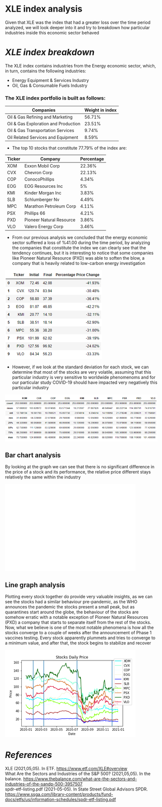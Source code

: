 # **XLE index analysis**

Given that XLE was the index that had a greater loss over the time period analyzed, we will look deeper into it and try to breakdown how particular industries inside this economic sector behaved

# *XLE index breakdown*

The XLE index contains industries from the Energy economic sector, which, in turn, contains the following industries:
- Energy Equipment & Services Industry
- Oil, Gas & Consumable Fuels Industry

### The XLE index portfolio is built as follows:
|Companies|Weight in index|
|---|---|
|Oil & Gas Refining and Marketing|56.71%
|Oil & Gas Exploration and Production|23.51%
|Oil & Gas Transportation Services|9.74%
|Oil Related Services and Equipment|8.59%

- The top 10 stocks that constitute 77.79% of the index are:

|Ticker|Company|Percentage|
|---|---|---|
|XOM|Exxon Mobil Corp|22.36%|
|CVX|Chevron Corp|22.13%|
|COP|ConocoPhillips|4.34%|
|EOG|EOG Resources Inc|5%|
|KMI|Kinder Morgan Inc|3.83%|
|SLB|Schlumberger Nv|4.49%|
|MPC|Marathon Petroleum Corp|4.11%|
|PSX|Phillips 66|4.21%|
|PXD|Pioneer Natural Resource|3.86%|
|VLO|Valero Energy Corp|3.46%|


- From our previous analysis we concluded that the energy economic sector suffered a loss of %41.00 during the time period, by analyzing the companies that constitute the index we can clearly see that the tendency continues, but it is interesting to notice that some companies like Pioneer Natural Resource (PXD) was able to soften the blow, a company that is heavily related to low-carbon energy investigation

![percentage_price_change](app_screenshots/percentage_price_change.png)

- However, if we look at the standard deviation for each stock, we can determine that most of the stocks are very volatile, assuming that this particular industry is very sensitive to worldwide phenomenoms and for our particular study COVID-19 should have impacted very negatively this particular industry

![percentage_price_stats](app_screenshots/percentage_price_stats.png)

## Bar chart analysis
By looking at the graph we can see that there is no significant difference in the price of a stock and its performance, the relative price different stays relatively the same within the industry

![bar_chart](plot_images/bar_chart.png)

## Line graph analysis

Plotting every stock together do provide very valuable insights, as we can see the stocks had a similar behaviour pre-pandemic, as the WHO announces the pandemic the stocks present a small peak, but as quarantines start around the globe, the behaviour of the stocks are somehow erratic with a notable exception of Pioneer Natural Resources (PXD) a company that starts to separate itself from the rest of the stocks. Now, what we believe is one of the most notable phenomena is how all the stocks converge to a couple of weeks after the announcement of Phase 1 vaccines testing. Every stock apparently plummets and tries to converge to a minimum value, and after that, the stock begins to stabilize and recover

![bar_chart](plot_images/line_chart.png)


# *References*

XLE (2021,05,05). In ETF. https://www.etf.com/XLE#overview  
What Are the Sectors and Industries of the S&P 500? (2021,05,05). In the balance. https://www.thebalance.com/what-are-the-sectors-and-industries-of-the-sandp-500-3957507  
spdr-etf-listing.pdf (2021-05-05). In State Street Global Advisors SPDR. https://www.ssga.com/library-content/products/fund-docs/etfs/us/information-schedules/spdr-etf-listing.pdf

